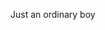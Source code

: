 Just an ordinary boy

<!---
26kito/26kito is a ✨ special ✨ repository because its `README.md` (this file) appears on your GitHub profile.
You can click the Preview link to take a look at your changes.
--->
